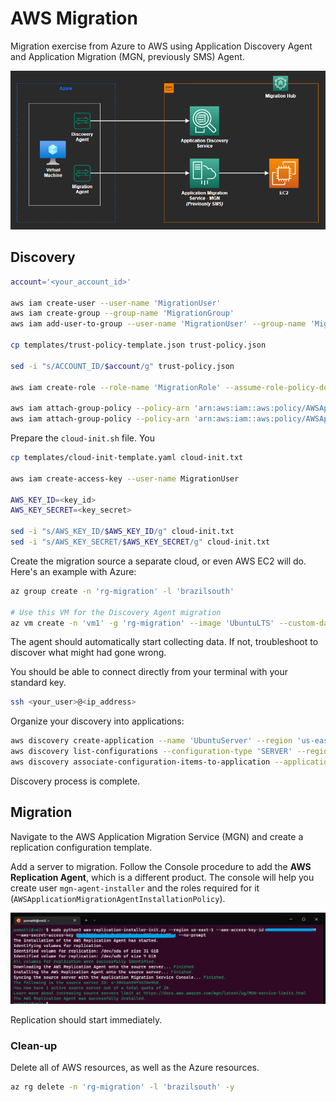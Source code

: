 # AWS Migration

Migration exercise from Azure to AWS using Application Discovery Agent and Application Migration (MGN, previously SMS) Agent.

<img src="migration.png" width=700 />

## Discovery

```sh
account='<your_account_id>'

aws iam create-user --user-name 'MigrationUser'
aws iam create-group --group-name 'MigrationGroup'
aws iam add-user-to-group --user-name 'MigrationUser' --group-name 'MigrationGroup'

cp templates/trust-policy-template.json trust-policy.json

sed -i "s/ACCOUNT_ID/$account/g" trust-policy.json

aws iam create-role --role-name 'MigrationRole' --assume-role-policy-document 'file://trust-policy.json'

aws iam attach-group-policy --policy-arn 'arn:aws:iam::aws:policy/AWSApplicationDiscoveryServiceFullAccess' --group-name 'MigrationGroup'
aws iam attach-group-policy --policy-arn 'arn:aws:iam::aws:policy/AWSApplicationDiscoveryAgentAccess' --group-name 'MigrationGroup'
```

Prepare the `cloud-init.sh` file. You

```sh
cp templates/cloud-init-template.yaml cloud-init.txt

aws iam create-access-key --user-name MigrationUser

AWS_KEY_ID=<key_id>
AWS_KEY_SECRET=<key_secret>

sed -i "s/AWS_KEY_ID/$AWS_KEY_ID/g" cloud-init.txt
sed -i "s/AWS_KEY_SECRET/$AWS_KEY_SECRET/g" cloud-init.txt
```

Create the migration source a separate cloud, or even AWS EC2 will do. Here's an example with Azure:

```sh
az group create -n 'rg-migration' -l 'brazilsouth'

# Use this VM for the Discovery Agent migration
az vm create -n 'vm1' -g 'rg-migration' --image 'UbuntuLTS' --custom-data 'cloud-init.txt'
```

The agent should automatically start collecting data. If not, troubleshoot to discover what might had gone wrong.

You should be able to connect directly from your terminal with your standard key.

```sh
ssh <your_user>@<ip_address>
```
Organize your discovery into applications:

```sh
aws discovery create-application --name 'UbuntuServer' --region 'us-east-1'
aws discovery list-configurations --configuration-type 'SERVER' --region 'us-east-1'
aws discovery associate-configuration-items-to-application --application-configuration-id '<value>' --configuration-ids '<value>' --region 'us-east-1'
```

Discovery process is complete.

## Migration

Navigate to the AWS Application Migration Service (MGN) and create a replication configuration template.

Add a server to migration. Follow the Console procedure to add the **AWS Replication Agent**, which is a different product. The console will help you create user `mgn-agent-installer` and the roles required for it (`AWSApplicationMigrationAgentInstallationPolicy`).

<img src="migration-agent.png" width=700 />

Replication should start immediately.



### Clean-up

Delete all of AWS resources, as well as the Azure resources.

```sh
az rg delete -n 'rg-migration' -l 'brazilsouth' -y
```
